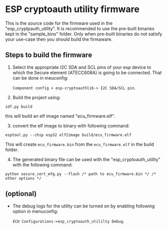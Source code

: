 # ESP cryptoauth utility firmware
This is the source code for the firmware used in the "esp_cryptpauth_utility". It is recommended to use the pre-built binaries kept in the "sample_bins" folder. Only when pre-built binaries do not satisfy your use-case then you should build the firmaware.

## Steps to build the firmware
1) Select the appropriate I2C SDA and SCL pins of your esp device to which the Secure element (ATECC608A) is going to be connected. That can be done in meuconfig:

    `Component config > esp-cryptoauthlib-> I2C SDA/SCL pin`.

2) Build the project using:
```
idf.py build
```
this will build an elf image named "ecu_firmware.elf".

3) convert the elf image to binary with following command:
```
esptool.py --chip esp32 elf2image build/ecu_firmware.elf
```
This will create `ecu_firmware.bin` from the `ecu_firmware.elf` in the build folder.

4) The generated binary file can be used with the "esp_cryptoauth_utility" with the following command:
```
python secure_cert_mfg.py --flash /* path to ecu_firmware.bin */ /* other options */
```
## (optional)

* The debug logs for the utility can be turned on by enabling following option in menuconfig:

    `ECU Configurations->esp_cryptoauth_utililty Debug`.
